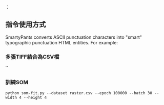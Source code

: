 ：





## 指令使用方式

SmartyPants converts ASCII punctuation characters into "smart" typographic punctuation HTML entities. For example:

### 多張TIFF結合為CSV檔

``

### 訓練SOM

`python som-fit.py --dataset raster.csv --epoch 100000 --batch 30 --width 4 --height 4`


